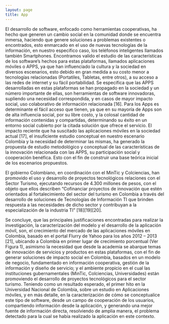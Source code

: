 ```yaml
---
layout: page
title: App
---
```

El desarrollo de software, enfocado como herramientas cooperativas, ha hecho que generen un cambio social en la comunidad donde se encuentra inmersa, haciendo que genere soluciones a problemas existentes o encontrados, esto enmarcado en el uso de nuevas tecnologías de la información, en nuestro especifico caso, los teléfonos inteligentes llamados también Smartphones. Encontramos valido el estudio de las características de los software’s hechos para estas plataformas, llamados aplicaciones móviles o APPS, ya que han influenciado la cultura y la sociedad en diversos escenarios, esto debido en gran medida a su costo menor a tecnologías relacionadas (Portatiles, Tabletas, entre otros), a su acceso a las redes de internet y su fácil portabilidad. Se especifica que las APPS desarrolladas en estas plataformas se han propagado en la sociedad y un número importante de ellas, son herramientas de software innovadoras, supliendo una necesidad correspondida, y en casos de mayor impacto social, uso colaborativo de información relacionada [16].
Para los Apps es determinante el fácil acceso que tienen, ya que en su mayoría de Apps son de alta influencia social, por su libre costo, y la colosal cantidad de información contenidas y compartidas, determinando su éxito en un entorno social cubierto por la citada solución que ofrece el servicio. El impacto reciente que ha suscitado las aplicaciones móviles en la sociedad actual [17], el insuficiente estudio conceptual en nuestro escenario Colombia y la necesidad de determinar las mismas, ha generado la propuesta de estudio metodológico y conceptual de las características de la innovación relacionada con las APPS, su participación social y cooperación benéfica. Esto con el fin de construir una  base teórica inicial de los escenarios propuestos.

El gobierno Colombiano, en coordinación con el MinTic y Colciencias, han promovido el uso y desarrollo de proyectos tecnológicos relaciones con el Sector Turismo, ejecutando recursos de 4.300 millones de pesos, con el objeto que ellos describen “Cofinanciar proyectos de innovación que estén orientados al fortalecimiento del sector del turismo en Colombia a través del desarrollo de soluciones de Tecnologías de Información TI que brinden respuesta a las necesidades de dicho sector y contribuyan a la especialización de la industria TI” [18][19][20].

Se concluye, que las principales justificaciones encontradas para realizar la investigación, la caracterización del modelo y el desarrollo de la aplicación móvil, son, el crecimiento del mercado de las aplicaciones móviles en Colombia, basado en el portal Flurry de Yahoo para los años 2012 – 2013 [21], ubicando a Colombia en primer lugar de crecimiento porcentual (Ver Figura 1), asimismo la necesidad que desde la academia se abarque temas de innovación de servicios y productos en estas plataformas, con el fin de generar soluciones de impacto social en Colombia, basados en un modelo de negocio, fundamentado en información cooperativa, gestión de la información y diseño de servicio; y el ambiente propicio en el cual las instituciones gubernamentales (MinTic, Colciencias, Universidades) están promoviendo el desarrollo de proyectos tecnológicos para el sector turismo. Teniendo como un resultado esperado,  el primer hito en la Universidad Nacional de Colombia, sobre un estudio en Aplicaciones móviles, y en más detalle, en la caracterización de cómo se conceptualice este tipo de software, desde un campo de cooperación de los usuarios, compartiendo información desde la aplicación, y generando una mejor fuente de información directa, resolviendo de amplia manera, el problema detectado para la cual se había realizado la aplicación en este contexto. 
